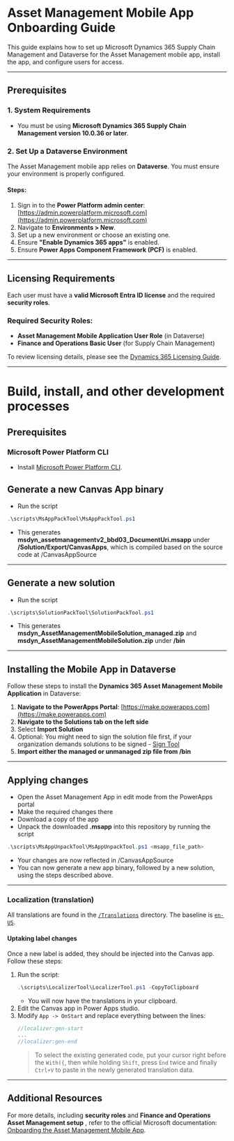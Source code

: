 # Asset Management Mobile App Onboarding Guide

This guide explains how to set up Microsoft Dynamics 365 Supply Chain Management and Dataverse for the Asset Management mobile app, install the app, and configure users for access.

---

## Prerequisites

### 1. System Requirements
- You must be using **Microsoft Dynamics 365 Supply Chain Management version 10.0.36 or later**.

### 2. Set Up a Dataverse Environment
The Asset Management mobile app relies on **Dataverse**. You must ensure your environment is properly configured.

#### Steps:
1. Sign in to the **Power Platform admin center**: [https://admin.powerplatform.microsoft.com](https://admin.powerplatform.microsoft.com)
2. Navigate to **Environments > New**.
3. Set up a new environment or choose an existing one.
4. Ensure **"Enable Dynamics 365 apps"** is enabled.
5. Ensure **Power Apps Component Framework (PCF)** is enabled.

---

## Licensing Requirements
Each user must have a **valid Microsoft Entra ID license** and the required **security roles**.

### Required Security Roles:
- **Asset Management Mobile Application User Role** (in Dataverse)
- **Finance and Operations Basic User** (for Supply Chain Management)

To review licensing details, please see the [Dynamics 365 Licensing Guide](https://go.microsoft.com/fwlink/?LinkId=866544).

---
# Build, install, and other development processes
## Prerequisites
### Microsoft Power Platform CLI
- Install [Microsoft Power Platform CLI](https://aka.ms/PowerAppsCLI).

## Generate a new Canvas App binary
- Run the script 
```powershell
.\scripts\MsAppPackTool\MsAppPackTool.ps1
```
- This generates **msdyn_assetmanagementv2_bbd03_DocumentUri.msapp** under **/Solution/Export/CanvasApps**, which is compiled based on the source code at /CanvasAppSource

---

## Generate a new solution
- Run the script 
```powershell
.\scripts\SolutionPackTool\SolutionPackTool.ps1
``` 
- This generates **msdyn_AssetManagementMobileSolution_managed.zip** and **msdyn_AssetManagementMobileSolution.zip** under **/bin**
---

## Installing the Mobile App in Dataverse

Follow these steps to install the **Dynamics 365 Asset Management Mobile Application** in Dataverse:

1. **Navigate to the PowerApps Portal**: [https://make.powerapps.com](https://make.powerapps.com)
2. **Navigate to the Solutions tab on the left side**
3. Select **Import Solution**
4. Optional: You might need to sign the solution file first, if your organization demands solutions to be signed - [Sign Tool](https://learn.microsoft.com/en-us/dotnet/framework/tools/signtool-exe)
5. **Import either the managed or unmanaged zip file from /bin**

---

## Applying changes
- Open the Asset Management App in edit mode from the PowerApps portal
- Make the required changes there
- Download a copy of the app
- Unpack the downloaded **.msapp** into this repository by running the script
```powershell
.\scripts\MsAppUnpackTool\MsAppUnpackTool.ps1 <msapp_file_path>
```
- Your changes are now reflected in /CanvasAppSource
- You can now generate a new app binary, followed by a new solution, using the steps described above.
---

### Localization (translation)
All translations are found in the [`/Translations`](/Translations/) directory. The baseline is [`en-US`](/Translations/Labels.en-US.resx).

#### Uptaking label changes

Once a new label is added, they should be injected into the Canvas app. Follow these steps:

1. Run the script:
   ```powershell
   .\scripts\LocalizerTool\LocalizerTool.ps1 -CopyToClipboard
   ```
   * You will now have the translations in your clipboard.
2. Edit the Canvas app in Power Apps studio.
3. Modify `App -> OnStart` and replace everything between the lines:
   ```csharp
   //localizer:gen-start
   ...
   //localizer:gen-end
   ```
   > To select the existing generated code, put your cursor right before the `With({`, then while holding `Shift`, press `End` twice and finally `Ctrl+V` to paste in the newly generated translation data.

---

## Additional Resources
For more details, including **security roles** and **Finance and Operations Asset Management setup** , refer to the official Microsoft documentation:  
[Onboarding the Asset Management Mobile App](https://learn.microsoft.com/en-us/dynamics365/supply-chain/asset-management/asset-management-mobile-app/onboard-app).
